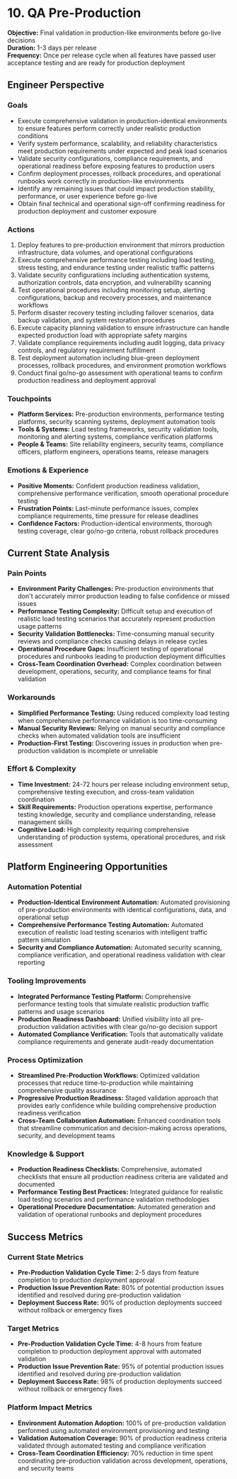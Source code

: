 # 10. QA Pre-Production

**Objective:** Final validation in production-like environments before go-live decisions  
**Duration:** 1-3 days per release  
**Frequency:** Once per release cycle when all features have passed user acceptance testing and are ready for production deployment

## Engineer Perspective

### Goals
- Execute comprehensive validation in production-identical environments to ensure features perform correctly under realistic production conditions
- Verify system performance, scalability, and reliability characteristics meet production requirements under expected and peak load scenarios
- Validate security configurations, compliance requirements, and operational readiness before exposing features to production users
- Confirm deployment processes, rollback procedures, and operational runbooks work correctly in production-like environments
- Identify any remaining issues that could impact production stability, performance, or user experience before go-live
- Obtain final technical and operational sign-off confirming readiness for production deployment and customer exposure

### Actions
1. Deploy features to pre-production environment that mirrors production infrastructure, data volumes, and operational configurations
2. Execute comprehensive performance testing including load testing, stress testing, and endurance testing under realistic traffic patterns
3. Validate security configurations including authentication systems, authorization controls, data encryption, and vulnerability scanning
4. Test operational procedures including monitoring setup, alerting configurations, backup and recovery processes, and maintenance workflows
5. Perform disaster recovery testing including failover scenarios, data backup validation, and system restoration procedures
6. Execute capacity planning validation to ensure infrastructure can handle expected production load with appropriate safety margins
7. Validate compliance requirements including audit logging, data privacy controls, and regulatory requirement fulfillment
8. Test deployment automation including blue-green deployment processes, rollback procedures, and environment promotion workflows
9. Conduct final go/no-go assessment with operational teams to confirm production readiness and deployment approval

### Touchpoints
- **Platform Services:** Pre-production environments, performance testing platforms, security scanning systems, deployment automation tools
- **Tools & Systems:** Load testing frameworks, security validation tools, monitoring and alerting systems, compliance verification platforms
- **People & Teams:** Site reliability engineers, security teams, compliance officers, platform engineers, operations teams, release managers

### Emotions & Experience
- **Positive Moments:** Confident production readiness validation, comprehensive performance verification, smooth operational procedure testing
- **Frustration Points:** Last-minute performance issues, complex compliance requirements, time pressure for release deadlines
- **Confidence Factors:** Production-identical environments, thorough testing coverage, clear go/no-go criteria, robust rollback procedures

## Current State Analysis

### Pain Points
- **Environment Parity Challenges:** Pre-production environments that don't accurately mirror production leading to false confidence or missed issues
- **Performance Testing Complexity:** Difficult setup and execution of realistic load testing scenarios that accurately represent production usage patterns
- **Security Validation Bottlenecks:** Time-consuming manual security reviews and compliance checks causing delays in release cycles
- **Operational Procedure Gaps:** Insufficient testing of operational procedures and runbooks leading to production deployment difficulties
- **Cross-Team Coordination Overhead:** Complex coordination between development, operations, security, and compliance teams for final validation

### Workarounds
- **Simplified Performance Testing:** Using reduced complexity load testing when comprehensive performance validation is too time-consuming
- **Manual Security Reviews:** Relying on manual security and compliance checks when automated validation tools are insufficient
- **Production-First Testing:** Discovering issues in production when pre-production validation is incomplete or unreliable

### Effort & Complexity
- **Time Investment:** 24-72 hours per release including environment setup, comprehensive testing execution, and cross-team validation coordination
- **Skill Requirements:** Production operations expertise, performance testing knowledge, security and compliance understanding, release management skills
- **Cognitive Load:** High complexity requiring comprehensive understanding of production systems, operational procedures, and risk assessment

## Platform Engineering Opportunities

### Automation Potential
- **Production-Identical Environment Automation:** Automated provisioning of pre-production environments with identical configurations, data, and operational setup
- **Comprehensive Performance Testing Automation:** Automated execution of realistic load testing scenarios with intelligent traffic pattern simulation
- **Security and Compliance Automation:** Automated security scanning, compliance verification, and operational readiness validation with clear reporting

### Tooling Improvements
- **Integrated Performance Testing Platform:** Comprehensive performance testing tools that simulate realistic production traffic patterns and usage scenarios
- **Production Readiness Dashboard:** Unified visibility into all pre-production validation activities with clear go/no-go decision support
- **Automated Compliance Verification:** Tools that automatically validate compliance requirements and generate audit-ready documentation

### Process Optimization
- **Streamlined Pre-Production Workflows:** Optimized validation processes that reduce time-to-production while maintaining comprehensive quality assurance
- **Progressive Production Readiness:** Staged validation approach that provides early confidence while building comprehensive production readiness verification
- **Cross-Team Collaboration Automation:** Enhanced coordination tools that streamline communication and decision-making across operations, security, and development teams

### Knowledge & Support
- **Production Readiness Checklists:** Comprehensive, automated checklists that ensure all production readiness criteria are validated and documented
- **Performance Testing Best Practices:** Integrated guidance for realistic load testing scenarios and performance validation methodologies
- **Operational Procedure Documentation:** Automated generation and validation of operational runbooks and deployment procedures

## Success Metrics

### Current State Metrics
- **Pre-Production Validation Cycle Time:** 2-5 days from feature completion to production deployment approval
- **Production Issue Prevention Rate:** 80% of potential production issues identified and resolved during pre-production validation
- **Deployment Success Rate:** 90% of production deployments succeed without rollback or emergency fixes

### Target Metrics
- **Pre-Production Validation Cycle Time:** 4-8 hours from feature completion to production deployment approval with automated validation
- **Production Issue Prevention Rate:** 95% of potential production issues identified and resolved during pre-production validation
- **Deployment Success Rate:** 98% of production deployments succeed without rollback or emergency fixes

### Platform Impact Metrics
- **Environment Automation Adoption:** 100% of pre-production validation performed using automated environment provisioning and testing
- **Validation Automation Coverage:** 90% of production readiness criteria validated through automated testing and compliance verification
- **Cross-Team Coordination Efficiency:** 70% reduction in time spent coordinating pre-production validation across development, operations, and security teams